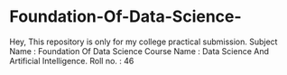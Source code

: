 # Foundation-Of-Data-Science-
Hey, 
This repository is only for my college practical submission.
Subject Name : Foundation Of Data Science 
Course Name : Data Science And Artificial Intelligence.
Roll no. : 46

 
